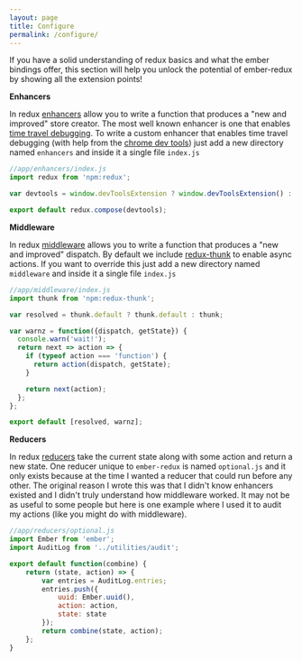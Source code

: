 ```yaml
---
layout: page
title: Configure
permalink: /configure/
---
```


If you have a solid understanding of redux basics and what the ember bindings offer, this section will help you unlock the potential of ember-redux by showing all the extension points!

**Enhancers**

In redux [enhancers][] allow you to write a function that produces a "new and improved" store creator. The most well known enhancer is one that enables [time travel debugging][]. To write a custom enhancer that enables time travel debugging (with help from the [chrome dev tools][]) just add a new directory named `enhancers` and inside it a single file `index.js`

```js
//app/enhancers/index.js
import redux from 'npm:redux';

var devtools = window.devToolsExtension ? window.devToolsExtension() : f => f;

export default redux.compose(devtools);
```

**Middleware**

In redux [middleware][] allows you to write a function that produces a "new and improved" dispatch. By default we include [redux-thunk][] to enable async actions. If you want to override this just add a new directory named `middleware` and inside it a single file `index.js`

```js
//app/middleware/index.js
import thunk from 'npm:redux-thunk';

var resolved = thunk.default ? thunk.default : thunk;

var warnz = function({dispatch, getState}) {
  console.warn('wait!');
  return next => action => {
    if (typeof action === 'function') {
      return action(dispatch, getState);
    }

    return next(action);
  };
};

export default [resolved, warnz];
```

**Reducers**

In redux [reducers][] take the current state along with some action and return a new state. One reducer unique to `ember-redux` is named `optional.js` and it only exists because at the time I wanted a reducer that could run before any other. The original reason I wrote this was that I didn't know enhancers existed and I didn't truly understand how middleware worked. It may not be as useful to some people but here is one example where I used it to audit my actions (like you might do with middleware).

```js
//app/reducers/optional.js
import Ember from 'ember';
import AuditLog from '../utilities/audit';

export default function(combine) {
    return (state, action) => {
        var entries = AuditLog.entries;
        entries.push({
            uuid: Ember.uuid(),
            action: action,
            state: state
        });
        return combine(state, action);
    };
}
```

[chrome dev tools]: https://chrome.google.com/webstore/detail/redux-devtools/lmhkpmbekcpmknklioeibfkpmmfibljd?hl=en
[time travel debugging]: https://www.youtube.com/watch?v=xsSnOQynTHs
[enhancers]: https://github.com/reactjs/redux/blob/master/docs/Glossary.md#store-enhancer
[middleware]: https://github.com/reactjs/redux/blob/master/docs/Glossary.md#middleware
[reducers]: https://github.com/reactjs/redux/blob/master/docs/Glossary.md#reducer
[redux-thunk]: https://github.com/gaearon/redux-thunk
